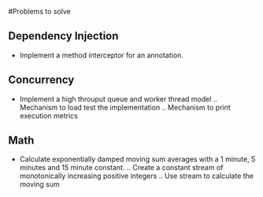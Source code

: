 #Problems to solve
## Dependency Injection
- Implement a method interceptor for an annotation.

## Concurrency
* Implement a high throuput queue and worker thread model
.. Mechanism to load test the implementation
.. Mechanism to print execution metrics

## Math
* Calculate exponentially damped moving sum averages with a 1 minute, 5 minutes and 15 minute constant.
.. Create a constant stream of monotonically increasing positive integers
.. Use stream to calculate the moving sum
